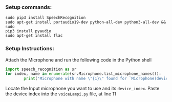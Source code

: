 ### Setup commands:
```
sudo pip3 install SpeechRecognition
sudo apt-get install portaudio19-dev python-all-dev python3-all-dev && sudo 
pip3 install pyaudio
sudo apt-get install flac
```


### Setup Instructions:
Attach the Microphone and run the following code in the Python shell
```python
import speech_recognition as sr
for index, name in enumerate(sr.Microphone.list_microphone_names()):
        print("Microphone with name \"{1}\" found for `Microphone(device_index={0})`".format(index, name))
```
Locate the Input microphone you want to use and its `device_index`. Paste the device index into the `voiceLampi.py` file, at line 11